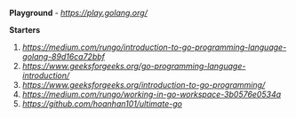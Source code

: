 
**Playground** - *https://play.golang.org/*

**Starters**
1. *https://medium.com/rungo/introduction-to-go-programming-language-golang-89d16ca72bbf*
2. *https://www.geeksforgeeks.org/go-programming-language-introduction/*
3. *https://www.geeksforgeeks.org/introduction-to-go-programming/*
4. *https://medium.com/rungo/working-in-go-workspace-3b0576e0534a*
5. *https://github.com/hoanhan101/ultimate-go*
